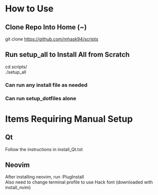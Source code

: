 # How to Use
## Clone Repo Into Home (~)
git clone https://github.com/mhask94/scripts

## Run setup_all to Install All from Scratch
cd scripts/\
./setup_all

### Can run any install file as needed
### Can run setup_dotfiles alone

# Items Requiring Manual Setup
## Qt
Follow the instructions in install_Qt.txt
## Neovim
After installing neovim, run :PlugInstall\
Also need to change terminal profile to use Hack font (downloaded with install_nvim)
